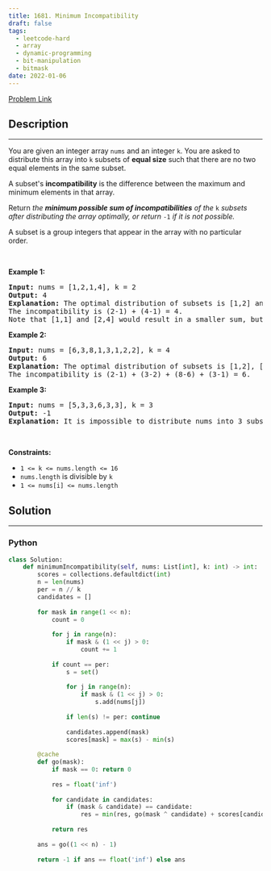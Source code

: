 ```yaml
---
title: 1681. Minimum Incompatibility
draft: false
tags: 
  - leetcode-hard
  - array
  - dynamic-programming
  - bit-manipulation
  - bitmask
date: 2022-01-06
---
```


[Problem Link](https://leetcode.com/problems/minimum-incompatibility/)

## Description

---
<p>You are given an integer array <code>nums</code>​​​ and an integer <code>k</code>. You are asked to distribute this array into <code>k</code> subsets of <strong>equal size</strong> such that there are no two equal elements in the same subset.</p>

<p>A subset&#39;s <strong>incompatibility</strong> is the difference between the maximum and minimum elements in that array.</p>

<p>Return <em>the <strong>minimum possible sum of incompatibilities</strong> of the </em><code>k</code> <em>subsets after distributing the array optimally, or return </em><code>-1</code><em> if it is not possible.</em></p>

<p>A subset is a group integers that appear in the array with no particular order.</p>

<p>&nbsp;</p>
<p><strong class="example">Example 1:</strong></p>

<pre>
<strong>Input:</strong> nums = [1,2,1,4], k = 2
<strong>Output:</strong> 4
<strong>Explanation:</strong> The optimal distribution of subsets is [1,2] and [1,4].
The incompatibility is (2-1) + (4-1) = 4.
Note that [1,1] and [2,4] would result in a smaller sum, but the first subset contains 2 equal elements.</pre>

<p><strong class="example">Example 2:</strong></p>

<pre>
<strong>Input:</strong> nums = [6,3,8,1,3,1,2,2], k = 4
<strong>Output:</strong> 6
<strong>Explanation:</strong> The optimal distribution of subsets is [1,2], [2,3], [6,8], and [1,3].
The incompatibility is (2-1) + (3-2) + (8-6) + (3-1) = 6.
</pre>

<p><strong class="example">Example 3:</strong></p>

<pre>
<strong>Input:</strong> nums = [5,3,3,6,3,3], k = 3
<strong>Output:</strong> -1
<strong>Explanation:</strong> It is impossible to distribute nums into 3 subsets where no two elements are equal in the same subset.
</pre>

<p>&nbsp;</p>
<p><strong>Constraints:</strong></p>

<ul>
	<li><code>1 &lt;= k &lt;= nums.length &lt;= 16</code></li>
	<li><code>nums.length</code> is divisible by <code>k</code></li>
	<li><code>1 &lt;= nums[i] &lt;= nums.length</code></li>
</ul>


## Solution

---
### Python
``` py title='minimum-incompatibility'
class Solution:
    def minimumIncompatibility(self, nums: List[int], k: int) -> int:
        scores = collections.defaultdict(int)
        n = len(nums)
        per = n // k
        candidates = []
        
        for mask in range(1 << n):
            count = 0
            
            for j in range(n):
                if mask & (1 << j) > 0:
                    count += 1
            
            if count == per:
                s = set()
                
                for j in range(n):
                    if mask & (1 << j) > 0: 
                        s.add(nums[j])
                
                if len(s) != per: continue
                
                candidates.append(mask) 
                scores[mask] = max(s) - min(s)
        
        @cache
        def go(mask):
            if mask == 0: return 0
            
            res = float('inf')
            
            for candidate in candidates:
                if (mask & candidate) == candidate:
                    res = min(res, go(mask ^ candidate) + scores[candidate])
            
            return res
        
        ans = go((1 << n) - 1)
        
        return -1 if ans == float('inf') else ans
```

